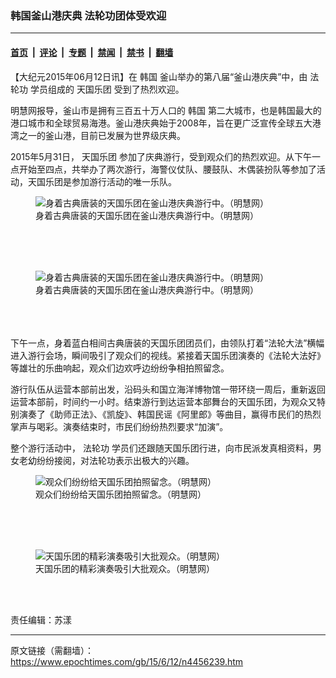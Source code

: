 ### 韩国釜山港庆典 法轮功团体受欢迎

---

#### [首页](../../../..?n4456239) &nbsp;|&nbsp; [评论](../../../../../epoch-comment?n4456239) &nbsp;|&nbsp; [专题](../../../../../epoch-special?n4456239) &nbsp;|&nbsp; [禁闻](../../../../../epoch-news?n4456239) &nbsp;|&nbsp; [禁书](../../../../../books?n4456239) &nbsp;|&nbsp; [翻墙](https://github.com/gfw-breaker/nogfw/blob/master/README.md?n4456239)


<div class="post_content" id="artbody" itemprop="articleBody">
 <!-- article content begin -->
 <p>
  【大纪元2015年06月12日讯】在
  <ok href="https://www.epochtimes.com/gb/tag/%E9%9F%A9%E5%9B%BD.html">
   韩国
  </ok>
  釜山举办的第八届“釜山港庆典”中，由
  <ok href="https://www.epochtimes.com/gb/tag/%E6%B3%95%E8%BD%AE%E5%8A%9F.html">
   法轮功
  </ok>
  学员组成的
  <ok href="https://www.epochtimes.com/gb/tag/%E5%A4%A9%E5%9B%BD%E4%B9%90%E5%9B%A2.html">
   天国乐团
  </ok>
  受到了热烈欢迎。
 </p>
 <p>
  明慧网报导，釜山市是拥有三百五十万人口的
  <ok href="https://www.epochtimes.com/gb/tag/%E9%9F%A9%E5%9B%BD.html">
   韩国
  </ok>
  第二大城市，也是韩国最大的港口城市和全球贸易海港。釜山港庆典始于2008年，旨在更广泛宣传全球五大港湾之一的釜山港，目前已发展为世界级庆典。
 </p>
 <p>
  2015年5月31日，
  <ok href="https://www.epochtimes.com/gb/tag/%E5%A4%A9%E5%9B%BD%E4%B9%90%E5%9B%A2.html">
   天国乐团
  </ok>
  参加了庆典游行，受到观众们的热烈欢迎。从下午一点开始至四点，共举办了两次游行，海警仪仗队、腰鼓队、木偶装扮队等参加了活动，天国乐团是参加游行活动的唯一乐队。
  <br/>
  <figure aria-describedby="caption-attachment-5870121" class="wp-caption aligncenter" id="attachment_5870121" style="width: 600px">
   <ok href=" https://i.epochtimes.com/assets/uploads/2015/06/1506120253331665-600x372.jpg" rel="noreferrer noopener" target="_blank">
    <img alt="身着古典唐装的天国乐团在釜山港庆典游行中。（明慧网）" class="size-large wp-image-5870121" src="https://i.epochtimes.com/assets/uploads/2015/06/1506120253331665-600x372.jpg" title="身着古典唐装的天国乐团在釜山港庆典游行中。（明慧网）"/>
   </ok>
   <br/><figcaption class="wp-caption-text" id="caption-attachment-5870121">
    身着古典唐装的天国乐团在釜山港庆典游行中。（明慧网）
   </figcaption><br/>
  </figure><br/>
  <br/>
  <figure aria-describedby="caption-attachment-5870132" class="wp-caption aligncenter" id="attachment_5870132" style="width: 600px">
   <ok href=" https://i.epochtimes.com/assets/uploads/2015/06/1506120253371665-600x353.jpg" rel="noreferrer noopener" target="_blank">
    <img alt="身着古典唐装的天国乐团在釜山港庆典游行中。（明慧网）" class="size-large wp-image-5870132" src="https://i.epochtimes.com/assets/uploads/2015/06/1506120253371665-600x353.jpg" title="身着古典唐装的天国乐团在釜山港庆典游行中。（明慧网）"/>
   </ok>
   <br/><figcaption class="wp-caption-text" id="caption-attachment-5870132">
    身着古典唐装的天国乐团在釜山港庆典游行中。（明慧网）
   </figcaption><br/>
  </figure><br/>
  <br/>
  下午一点，身着蓝白相间古典唐装的天国乐团团员们，由领队打着“法轮大法”横幅进入游行会场，瞬间吸引了观众们的视线。紧接着天国乐团演奏的《法轮大法好》等雄壮的乐曲响起，观众们边欢呼边纷纷争相拍照留念。
 </p>
 <p>
  游行队伍从运营本部前出发，沿码头和国立海洋博物馆一带环绕一周后，重新返回运营本部前，时间约一小时。结束游行到达运营本部舞台的天国乐团，为观众又特别演奏了《助师正法》、《凯旋》、韩国民谣《阿里郎》等曲目，赢得市民们的热烈掌声与喝彩。演奏结束时，市民们纷纷热烈要求“加演”。
 </p>
 <p>
  整个游行活动中，
  <ok href="https://www.epochtimes.com/gb/tag/%E6%B3%95%E8%BD%AE%E5%8A%9F.html">
   法轮功
  </ok>
  学员们还跟随天国乐团行进，向市民派发真相资料，男女老幼纷纷接阅，对法轮功表示出极大的兴趣。
  <br/>
  <figure aria-describedby="caption-attachment-5870145" class="wp-caption aligncenter" id="attachment_5870145" style="width: 600px">
   <ok href=" https://i.epochtimes.com/assets/uploads/2015/06/1506120253401665-600x366.jpg" rel="noreferrer noopener" target="_blank">
    <img alt="观众们纷纷给天国乐团拍照留念。（明慧网）" class="size-large wp-image-5870145" src="https://i.epochtimes.com/assets/uploads/2015/06/1506120253401665-600x366.jpg" title="观众们纷纷给天国乐团拍照留念。（明慧网）"/>
   </ok>
   <br/><figcaption class="wp-caption-text" id="caption-attachment-5870145">
    观众们纷纷给天国乐团拍照留念。（明慧网）
   </figcaption><br/>
  </figure><br/>
  <br/>
  <figure aria-describedby="caption-attachment-5870163" class="wp-caption aligncenter" id="attachment_5870163" style="width: 600px">
   <ok href=" https://i.epochtimes.com/assets/uploads/2015/06/1506120253441665-600x381.jpg" rel="noreferrer noopener" target="_blank">
    <img alt="天国乐团的精彩演奏吸引大批观众。（明慧网）" class="size-large wp-image-5870163" src="https://i.epochtimes.com/assets/uploads/2015/06/1506120253441665-600x381.jpg" title="天国乐团的精彩演奏吸引大批观众。（明慧网）"/>
   </ok>
   <br/><figcaption class="wp-caption-text" id="caption-attachment-5870163">
    天国乐团的精彩演奏吸引大批观众。（明慧网）
   </figcaption><br/>
  </figure><br/>
 </p>
 <p>
  责任编辑：苏漾
 </p>
 <p>
  <!-- article content end -->
  <div id="below_article_ad">
  </div>
 </p>
</div>


---

原文链接（需翻墙）：https://www.epochtimes.com/gb/15/6/12/n4456239.htm